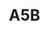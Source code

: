 ---
layout: prologo
menu: false
title: A5B
title-tei:  
letter: A
number: 5
description: Prólogo A
permalink: /A5B/
prev: A5A
next: A6A
---